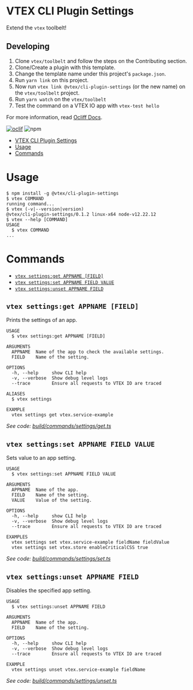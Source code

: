 # VTEX CLI Plugin Settings

Extend the `vtex` toolbelt!

## Developing

1. Clone `vtex/toolbelt` and follow the steps on the Contributing section.
2. Clone/Create a plugin with this template.
3. Change the template name under this project's `package.json`.
2. Run `yarn link` on this project.
3. Now run `vtex link @vtex/cli-plugin-settings` (or the new name) on the `vtex/toolbelt` project.
4. Run `yarn watch` on the `vtex/toolbelt`
5. Test the command on a VTEX IO app with `vtex-test hello`

For more information, read [Ocliff Docs](https://oclif.io/docs/introduction).

[![oclif](https://img.shields.io/badge/cli-oclif-brightgreen.svg)](https://oclif.io)
![npm](https://img.shields.io/npm/v/@vtex/cli-plugin-settings)

<!-- toc -->
* [VTEX CLI Plugin Settings](#vtex-cli-plugin-settings)
* [Usage](#usage)
* [Commands](#commands)
<!-- tocstop -->
# Usage
<!-- usage -->
```sh-session
$ npm install -g @vtex/cli-plugin-settings
$ vtex COMMAND
running command...
$ vtex (-v|--version|version)
@vtex/cli-plugin-settings/0.1.2 linux-x64 node-v12.22.12
$ vtex --help [COMMAND]
USAGE
  $ vtex COMMAND
...
```
<!-- usagestop -->
# Commands
<!-- commands -->
* [`vtex settings:get APPNAME [FIELD]`](#vtex-settingsget-appname-field)
* [`vtex settings:set APPNAME FIELD VALUE`](#vtex-settingsset-appname-field-value)
* [`vtex settings:unset APPNAME FIELD`](#vtex-settingsunset-appname-field)

## `vtex settings:get APPNAME [FIELD]`

Prints the settings of an app.

```
USAGE
  $ vtex settings:get APPNAME [FIELD]

ARGUMENTS
  APPNAME  Name of the app to check the available settings.
  FIELD    Name of the setting.

OPTIONS
  -h, --help     show CLI help
  -v, --verbose  Show debug level logs
  --trace        Ensure all requests to VTEX IO are traced

ALIASES
  $ vtex settings

EXAMPLE
  vtex settings get vtex.service-example
```

_See code: [build/commands/settings/get.ts](https://github.com/vtex/cli-plugin-settings/blob/v0.1.2/build/commands/settings/get.ts)_

## `vtex settings:set APPNAME FIELD VALUE`

Sets value to an app setting.

```
USAGE
  $ vtex settings:set APPNAME FIELD VALUE

ARGUMENTS
  APPNAME  Name of the app.
  FIELD    Name of the setting.
  VALUE    Value of the setting.

OPTIONS
  -h, --help     show CLI help
  -v, --verbose  Show debug level logs
  --trace        Ensure all requests to VTEX IO are traced

EXAMPLES
  vtex settings set vtex.service-example fieldName fieldValue
  vtex settings set vtex.store enableCriticalCSS true
```

_See code: [build/commands/settings/set.ts](https://github.com/vtex/cli-plugin-settings/blob/v0.1.2/build/commands/settings/set.ts)_

## `vtex settings:unset APPNAME FIELD`

Disables the specified app setting.

```
USAGE
  $ vtex settings:unset APPNAME FIELD

ARGUMENTS
  APPNAME  Name of the app.
  FIELD    Name of the setting.

OPTIONS
  -h, --help     show CLI help
  -v, --verbose  Show debug level logs
  --trace        Ensure all requests to VTEX IO are traced

EXAMPLE
  vtex settings unset vtex.service-example fieldName
```

_See code: [build/commands/settings/unset.ts](https://github.com/vtex/cli-plugin-settings/blob/v0.1.2/build/commands/settings/unset.ts)_
<!-- commandsstop -->
